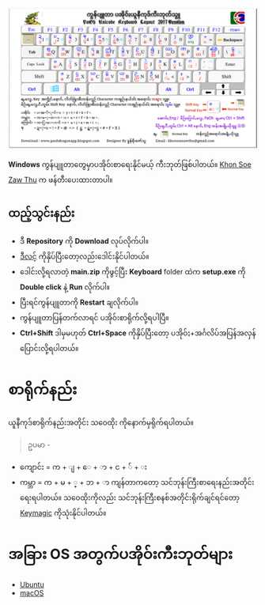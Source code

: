 ![PaOh Keyboard Layout](Layout.png)

**Windows** ကွန်ပျူတာတွေမှာပအိုဝ်းစာရေးနိုင်မယ့် ကီးဘုတ်ဖြစ်ပါတယ်။
[Khon Soe Zaw Thu](https://www.facebook.com/mrkhun.today) က ဖန်တီးပေးထားတာပါ။

## ထည့်သွင်းနည်း
- ဒီ **Repository** ကို **Download** လုပ်လိုက်ပါ။
- [ဒီလင့်](https://github.com/KhunHtetzNaing/Windows-PaOh-Keyboard/archive/main.zip) ကိုနှိပ်ပြီးတော့လည်းဒေါင်းနိုင်ပါတယ်။
- ဒေါင်းလို့ရလာတဲ့ **main.zip** ကိုဖွင့်ပြီး **Keyboard** folder ထဲက **setup.exe** ကို **Double click** နဲ့ **Run** လိုက်ပါ။
- ပြီးရင်ကွန်ပျူတာကို **Restart** ချလိုက်ပါ။
- ကွန်ပျူတာပြန်တက်လာရင် ပအိုဝ်းစာရိုက်လို့ရပါပြီ။
- **Ctrl+Shift** ဒါမှမဟုတ် **Ctrl+Space** ကိုနှိပ်ပြီးတော့ ပအိုဝ်ႏ+အင်္ဂလိပ်အပြန်အလှန်ပြောင်းလို့ရပါတယ်။

# စာရိုက်နည်း
ယူနီကုဒ်စာရိုက်နည်းအတိုင်း သဝေထိုး ကိုနောက်မှရိုက်ရပါတယ်။

> ဥပမာ -

-   ကျောင်း = က + ျ + ေ + ာ + င + ်​ + း
-   ကမ္ဘာ = က + မ + ္ + ဘ + ာ
ကျန်တာကတော့ သင်ဘုန်းကြီးစာရေးနည်းအတိုင်းရေးရပါတယ်။
သဝေထိုးကိုလည်း သင်ဘုန်းကြီးစနစ်အတိုင်းရိုက်ချင်ရင်တော့  [Keymagic](https://keymagic.net/)  ကိုသုံးနိုင်ပါတယ်။

# အခြား OS အတွက်ပအိုဝ်းကီးဘုတ်များ

 - [Ubuntu](https://github.com/KhunHtetzNaing/Ubuntu-PaOh-Keyboard)
 - [macOS](https://github.com/KhunHtetzNaing/macOS-PaOh-Keyboard)
